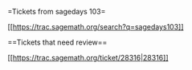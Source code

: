 =Tickets from sagedays 103=

[[https://trac.sagemath.org/search?q=sagedays103]]


==Tickets that need review==

[[https://trac.sagemath.org/ticket/28316|28316]]
